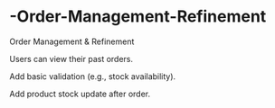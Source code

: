 # -Order-Management-Refinement

Order Management & Refinement



Users can view their past orders.


Add basic validation (e.g., stock availability).


Add product stock update after order.
